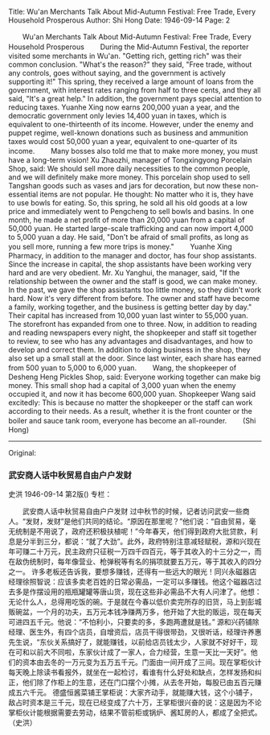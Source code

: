 Title: Wu'an Merchants Talk About Mid-Autumn Festival: Free Trade, Every Household Prosperous
Author: Shi Hong
Date: 1946-09-14
Page: 2

　　Wu'an Merchants Talk About Mid-Autumn Festival: Free Trade, Every Household Prosperous
　　During the Mid-Autumn Festival, the reporter visited some merchants in Wu'an. "Getting rich, getting rich" was their common conclusion. "What's the reason?" they said, "Free trade, without any controls, goes without saying, and the government is actively supporting it!" This spring, they received a large amount of loans from the government, with interest rates ranging from half to three cents, and they all said, "It's a great help." In addition, the government pays special attention to reducing taxes. Yuanhe Xing now earns 200,000 yuan a year, and the democratic government only levies 14,400 yuan in taxes, which is equivalent to one-thirteenth of its income. However, under the enemy and puppet regime, well-known donations such as business and ammunition taxes would cost 50,000 yuan a year, equivalent to one-quarter of its income.
　　Many bosses also told me that to make more money, you must have a long-term vision! Xu Zhaozhi, manager of Tongxingyong Porcelain Shop, said: We should sell more daily necessities to the common people, and we will definitely make more money. This porcelain shop used to sell Tangshan goods such as vases and jars for decoration, but now these non-essential items are not popular. He thought: No matter who it is, they have to use bowls for eating. So, this spring, he sold all his old goods at a low price and immediately went to Pengcheng to sell bowls and basins. In one month, he made a net profit of more than 20,000 yuan from a capital of 50,000 yuan. He started large-scale trafficking and can now import 4,000 to 5,000 yuan a day. He said, "Don't be afraid of small profits, as long as you sell more, running a few more trips is money."
　　Yuanhe Xing Pharmacy, in addition to the manager and doctor, has four shop assistants. Since the increase in capital, the shop assistants have been working very hard and are very obedient. Mr. Xu Yanghui, the manager, said, "If the relationship between the owner and the staff is good, we can make money. In the past, we gave the shop assistants too little money, so they didn't work hard. Now it's very different from before. The owner and staff have become a family, working together, and the business is getting better day by day." Their capital has increased from 10,000 yuan last winter to 55,000 yuan. The storefront has expanded from one to three. Now, in addition to reading and reading newspapers every night, the shopkeeper and staff sit together to review, to see who has any advantages and disadvantages, and how to develop and correct them. In addition to doing business in the shop, they also set up a small stall at the door. Since last winter, each share has earned from 500 yuan to 5,000 to 6,000 yuan.
　　Wang, the shopkeeper of Desheng Heng Pickles Shop, said: Everyone working together can make big money. This small shop had a capital of 3,000 yuan when the enemy occupied it, and now it has become 600,000 yuan. Shopkeeper Wang said excitedly: This is because no matter the shopkeeper or the staff can work according to their needs. As a result, whether it is the front counter or the boiler and sauce tank room, everyone has become an all-rounder.
　　(Shi Hong)



<hr /> 

Original: 


### 武安商人话中秋贸易自由户户发财
史洪
1946-09-14
第2版()
专栏：

　　武安商人话中秋贸易自由户户发财
    过中秋节的时候，记者访问武安一些商人。“发财，发财”是他们共同的结论。“原因在那里呢？”他们说：“自由贸易，毫无统制是不用说了，政府还积极扶植呢！”今年春天，他们得到政府大批贷款，利息是分半到三分，都说：“就了大劲”。此外，政府特别注意减轻赋税，源和兴现在年可赚二十万元，民主政府只征税一万四千四百元，等于其收入的十三分之一，而在敌伪统制时，每年像营业、枪弹税等有名的捐项就要五万元，等于其收入的四分之一。
    许多老板还告诉我，要想多赚钱，还得有一些远大的眼光！同兴永磁器店经理徐照智说：应该多卖老百姓的日常必需品，一定可以多赚钱。他这个磁器店过去多是作摆设用的瓶瓶罐罐等唐山货，现在这些非必需品不大有人问津了。他想：无论什么人，总得用吃饭的碗。于是就在今春以低价卖完所存的旧货，马上到彭城贩碗盆，一个月的功夫，五万元本钱净赚两万多，他开始了大批的贩运，现在每天可进四五千元。他说：“不怕利小，只要卖的多，多跑两遭就是钱。”
    源和兴药铺除经理、医生外，有四个店员，自增资后，店员干得很带劲，又很听话，经理许养惠先生说，“东伙关系搞好了，就能赚钱，以前给店员钱太少，人家就不好好干，现在可和以前大不同啦，东家伙计成了一家人，合力经营，生意一天比一天好”。他们的资本由去冬的一万元变为五万五千元。门面由一间开成了三间。现在掌柜伙计每天晚上除读书看报外，就坐在一起检讨，看谁有什么好处和缺点，怎样发扬和纠正，他们除了作柜上的生意，还在门口摆个小摊，从去冬开始，每股已由五百元赚成五六千元。
    德盛恒酱菜铺王掌柜说：大家齐动手，就能赚大钱，这个小铺子，敌占时资本是三千元，现在已经变成了六十万，王掌柜很兴奋的说：这是因为不论掌柜伙计能根据需要去劳动，结果不管前柜或锅炉、酱缸房的人，都成了全把式。
    （史洪）
